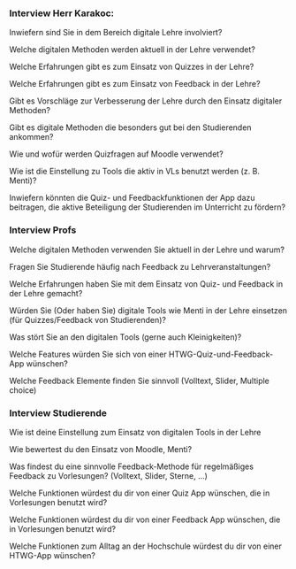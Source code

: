 ### Interview Herr Karakoc:

Inwiefern sind Sie in dem Bereich digitale Lehre involviert?

Welche digitalen Methoden werden aktuell in der Lehre verwendet?

Welche Erfahrungen gibt es zum Einsatz von Quizzes in der Lehre?

Welche Erfahrungen gibt es zum Einsatz von Feedback in der Lehre?

Gibt es Vorschläge zur Verbesserung der Lehre durch den Einsatz digitaler Methoden?

Gibt es digitale Methoden die besonders gut bei den Studierenden ankommen?

Wie und wofür werden Quizfragen auf Moodle verwendet?

Wie ist die Einstellung zu Tools die aktiv in VLs benutzt werden (z. B. Menti)?

Inwiefern könnten die Quiz- und Feedbackfunktionen der App dazu beitragen, die aktive Beteiligung der Studierenden im Unterricht zu fördern?


### Interview Profs

Welche digitalen Methoden verwenden Sie aktuell in der Lehre und warum?

Fragen Sie Studierende häufig nach Feedback zu Lehrveranstaltungen?

Welche Erfahrungen haben Sie mit dem Einsatz von Quiz- und Feedback in der Lehre gemacht?

Würden Sie (Oder haben Sie) digitale Tools wie Menti in der Lehre einsetzen (für Quizzes/Feedback von Studierenden)?

Was stört Sie an den digitalen Tools (gerne auch Kleinigkeiten)?

Welche Features würden Sie sich von einer HTWG-Quiz-und-Feedback-App wünschen?

Welche Feedback Elemente finden Sie sinnvoll (Volltext, Slider, Multiple choice)


### Interview Studierende

Wie ist deine Einstellung zum Einsatz von digitalen Tools in der Lehre

Wie bewertest du den Einsatz von Moodle, Menti?

Was findest du eine sinnvolle Feedback-Methode für regelmäßiges Feedback zu Vorlesungen? (Volltext, Slider, Sterne, ...)

Welche Funktionen würdest du dir von einer Quiz App wünschen, die in Vorlesungen benutzt wird?

Welche Funktionen würdest du dir von einer Feedback App wünschen, die in Vorlesungen benutzt wird?

Welche Funktionen zum Alltag an der Hochschule würdest du dir von einer HTWG-App wünschen?
